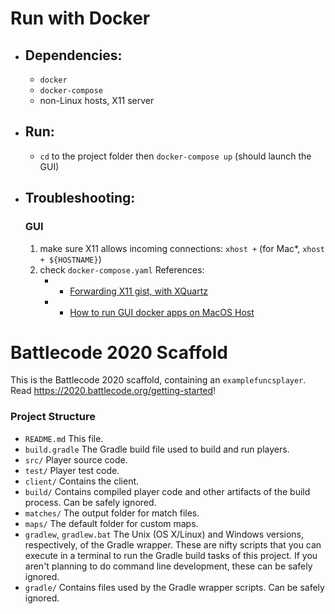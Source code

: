 # Run with Docker

- ## Dependencies:
    - `docker` 
    - `docker-compose`
    - non-Linux hosts, X11 server

- ## Run:
    - `cd` to the project folder then `docker-compose up` (should launch the GUI)

- ## Troubleshooting:
    ### GUI
    1. make sure X11 allows incoming connections: `xhost +` (for Mac*, `xhost + ${HOSTNAME}`)
    2. check `docker-compose.yaml`
    References: 
        - * [Forwarding X11 gist, with XQuartz](https://gist.github.com/cschiewek/246a244ba23da8b9f0e7b11a68bf3285)
        - * [How to run GUI docker apps on MacOS Host](https://iamhow.com/How_To/Docker_How_To.html)
    

# Battlecode 2020 Scaffold

This is the Battlecode 2020 scaffold, containing an `examplefuncsplayer`. Read https://2020.battlecode.org/getting-started!

### Project Structure

- `README.md`
    This file.
- `build.gradle`
    The Gradle build file used to build and run players.
- `src/`
    Player source code.
- `test/`
    Player test code.
- `client/`
    Contains the client.
- `build/`
    Contains compiled player code and other artifacts of the build process. Can be safely ignored.
- `matches/`
    The output folder for match files.
- `maps/`
    The default folder for custom maps.
- `gradlew`, `gradlew.bat`
    The Unix (OS X/Linux) and Windows versions, respectively, of the Gradle wrapper. These are nifty scripts that you can execute in a terminal to run the Gradle build tasks of this project. If you aren't planning to do command line development, these can be safely ignored.
- `gradle/`
    Contains files used by the Gradle wrapper scripts. Can be safely ignored.

